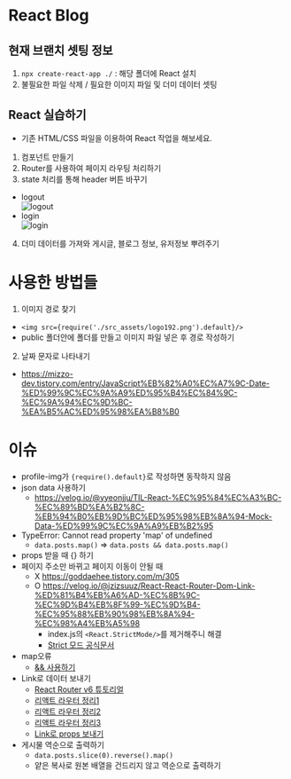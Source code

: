 # React Blog

## 현재 브랜치 셋팅 정보

1. `npx create-react-app ./` : 해당 폴더에 React 설치
2. 불필요한 파일 삭제 / 필요한 이미지 파일 및 더미 데이터 셋팅

## React 실습하기

- 기존 HTML/CSS 파일을 이용하여 React 작업을 해보세요.

1. 컴포넌트 만들기
2. Router를 사용하여 페이지 라우팅 처리하기
3. state 처리를 통해 header 버튼 바꾸기
  - logout<br />
  ![logout](https://user-images.githubusercontent.com/54294796/173001212-e5bb171e-f9e7-4816-b96b-ef7e8bd39289.jpg)
  - login<br />
  ![login](https://user-images.githubusercontent.com/54294796/173001206-bf815686-0020-4976-bf6a-76277122f7f2.jpg)
4. 더미 데이터를 가져와 게시글, 블로그 정보, 유저정보 뿌려주기

# 사용한 방법들
1. 이미지 경로 찾기
- ```<img src={require('./src_assets/logo192.png').default}/>```
- public 폴더안에 폴더를 만들고 이미지 파일 넣은 후 경로 작성하기
2. 날짜 문자로 나타내기
- https://mizzo-dev.tistory.com/entry/JavaScript%EB%82%A0%EC%A7%9C-Date-%ED%99%9C%EC%9A%A9%ED%95%B4%EC%84%9C-%EC%9A%94%EC%9D%BC-%EA%B5%AC%ED%95%98%EA%B8%B0
# 이슈
- profile-img가 ```{require().default}```로 작성하면 동작하지 않음
- json data 사용하기
  - https://velog.io/@yyeonjju/TIL-React-%EC%95%84%EC%A3%BC-%EC%89%BD%EA%B2%8C-%EB%94%B0%EB%9D%BC%ED%95%98%EB%8A%94-Mock-Data-%ED%99%9C%EC%9A%A9%EB%B2%95
- TypeError: Cannot read property 'map' of undefined
  - ```data.posts.map()``` => ```data.posts && data.posts.map()```
- props 받을 때 {} 하기
- 페이지 주소만 바뀌고 페이지 이동이 안될 때
  - X https://goddaehee.tistory.com/m/305 
  - O https://velog.io/@jzizsuuz/React-React-Router-Dom-Link-%ED%81%B4%EB%A6%AD-%EC%8B%9C-%EC%9D%B4%EB%8F%99-%EC%9D%B4-%EC%95%88%EB%90%98%EB%8A%94-%EC%98%A4%EB%A5%98 
    - index.js의 ```<React.StrictMode/>```를 제거해주니 해결
    - [Strict 모드 공식문서](https://ko.reactjs.org/docs/strict-mode.html)
- map오류
  - [&& 사용하기](https://velog.io/@dum6894/%EC%98%A4%EB%A5%98%ED%95%B4%EA%B2%B0-TypeError-Cannot-read-property-map-of-undefined)
- Link로 데이터 보내기
  - [React Router v6 튜토리얼](https://velog.io/@velopert/react-router-v6-tutorial)
  - [리액트 라우터 정리1](https://velog.io/@gytlr01/react-router-%EC%A0%95%EB%A6%AC)
  - [리액트 라우터 정리2](https://ventos06.tistory.com/7)
  - [리액트 라우터 정리3](https://gongbu-ing.tistory.com/44)
  - [Link로 props 보내기](https://velog.io/@sham/Router-Props-link%EB%A1%9C-%EC%A0%84%EB%8B%AC%ED%95%98%EB%8A%94-props)
- 게시물 역순으로 출력하기
  - ```data.posts.slice(0).reverse().map()```
  - 얕은 복사로 원본 배열을 건드리지 않고 역순으로 출력하기